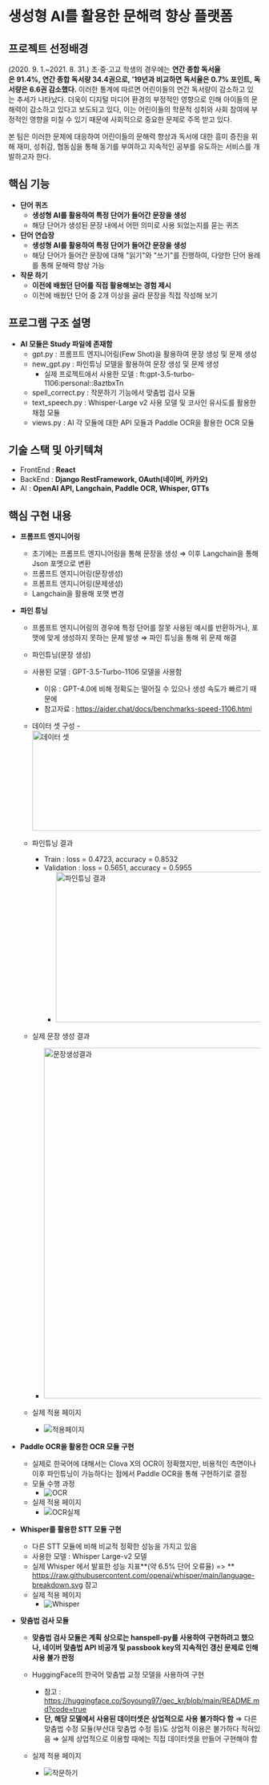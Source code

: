 # 생성형 AI를 활용한 문해력 향상 플랫폼

## 프로젝트 선정배경

(2020. 9. 1.~2021. 8. 31.) 초·중·고교 학생의 경우에는 **연간 종합 독서율은 91.4%, 연간 종합 독서량 34.4권으로, ’19년과 비교하면 독서율은 0.7% 포인트, 독서량은 6.6권 감소했다.** 이러한 통계에 따르면 어린이들의 연간 독서량이 감소하고 있는 추세가 나타났다. 더욱이 디지털 미디어 환경의 부정적인 영향으로 인해 아이들의 문해력이 감소하고 있다고 보도되고 있다, 이는 어린이들의 학문적 성취와 사회 참여에 부정적인 영향을 미칠 수 있기 때문에 사회적으로 중요한 문제로 주목 받고 있다.

본 팀은 이러한 문제에 대응하여 어린이들의 문해력 향상과 독서에 대한 흥미 증진을 위해 재미, 성취감, 협동심을 통해 동기를 부여하고 지속적인 공부를 유도하는 서비스를 개발하고자 한다.

## 핵심 기능
- **단어 퀴즈**
    - **생성형 AI를 활용하여 특정 단어가 들어간 문장을 생성**
    - 해당 단어가 생성된 문장 내에서 어떤 의미로 사용 되었는지를 묻는 퀴즈
- **단어 연습장**
    - **생성형 AI를 활용하여 특정 단어가 들어간 문장을 생성**
    - 해당 단어가 들어간 문장에 대해 "읽기"와 "쓰기"를 진행하여,
    다양한 단어 용례를 통해 문해력 향상 가능
- **작문 하기**
    - **이전에 배웠던 단어를 직접 활용해보는 경험 제시**
    - 이전에 배웠던 단어 중 2개 이상을 골라 문장을 직접 작성해 보기
      
## 프로그램 구조 설명
- **AI 모듈은 Study 파일에 존재함**
    - gpt.py : 프롬프트 엔지니어링(Few Shot)을 활용하여 문장 생성 및 문제 생성
    - new_gpt.py : 파인튜닝 모델을 활용하여 문장 생성 및 문제 생성
        - 실제 프로젝트에서 사용한 모델 : ft:gpt-3.5-turbo-1106:personal::8aztbxTn
    - spell_correct.py : 작문하기 기능에서 맞춤법 검사 모듈
    - text_speech.py : Whisper-Large v2 사용 모델 및 코사인 유사도를 활용한 채점 모듈
    - views.py : AI 각 모듈에 대한 API 모듈과 Paddle OCR을 활용한 OCR 모듈
 
## 기술 스택 및 아키텍쳐
- FrontEnd : **React**
- BackEnd : **Django RestFramework, OAuth(네이버, 카카오)**
- AI : **OpenAI API, Langchain, Paddle OCR, Whisper, GTTs**

## 핵심 구현 내용
- **프롬프트 엔지니어링**
    - 초기에는 프롬프트 엔지니어링을 통해 문장을 생성 ⇒ 이후 Langchain을 통해 Json 포멧으로 변환
    - 프롬프트 엔지니어링(문장생성)
    - 프롬프트 엔지니어링(문제생성)
    - Langchain을 활용해 포맷 변경
      
- **파인 튜닝**
    - 프롬프트 엔지니어링의 경우에 특정 단어를 잘못 사용된 예시를 반환하거나, 포맷에 맞게 생성하지 못하는 문제 발생 ⇒ 파인 튜닝을 통해 위 문제 해결
    - 파인튜닝(문장 생성)
    - 사용된 모델 : GPT-3.5-Turbo-1106 모델을 사용함
        - 이유 : GPT-4.0에 비해 정확도는 떨어질 수 있으나 생성 속도가 빠르기 때문에
        - 참고자료 : https://aider.chat/docs/benchmarks-speed-1106.html
          
    - 데이터 셋 구성
          - <img src="img/datasets.png" alt="데이터 셋" width="500" height="200">
      
    - 파인튜닝 결과
        - Train : loss = 0.4723, accuracy = 0.8532
        - Validation : loss = 0.5651, accuracy = 0.5955
            - <img src="img/fine_tune.png" alt="파인튜닝 결과" width="700" height="300">
          
    - 실제 문장 생성 결과
        - <img src="img/result.png" alt="문장생성결과" width="700" height="700">
      
    - 실제 적용 페이지
        - ![적용페이지](img/gen_quiz.png)
      
- **Paddle OCR을 활용한 OCR 모듈 구현**
    - 실제로 한국어에 대해서는 Clova X의 OCR이 정확했지만, 비용적인 측면이나 이후 파인튜닝이 가능하다는 점에서 Paddle OCR을 통해 구현하기로 결정
    - 모듈 수행 과정
        - ![OCR](img/OCR.png)
    - 실제 적용 페이지
        - ![OCR실제](img/OCR_Result.png)

- **Whisper를 활용한 STT 모듈 구현**
    - 다른 STT 모듈에 비해 비교적 정확한 성능을 가지고 있음
    - 사용한 모델 : Whisper Large-v2 모델
    - 실제 Whisper 에서 발표한 성능 지표**(약 6.5% 단어 오류율) => ** https://raw.githubusercontent.com/openai/whisper/main/language-breakdown.svg 참고
    - 실제 적용 페이지
        - ![Whisper](img/STT.png)

- **맞춤법 검사 모듈**
    - **맞춤법 검사 모듈은 계획 상으로는 hanspell-py를 사용하여 구현하려고 했으나, 네이버 맞춤법 API 비공개 및 passbook key의 지속적인 갱신 문제로 인해 사용 불가 판정**
    - HuggingFace의 한국어 맞춤법 교정 모델을 사용하여 구현
        - 참고 : https://huggingface.co/Soyoung97/gec_kr/blob/main/README.md?code=true
        - **단, 해당 모델에서 사용된 데이터셋은 상업적으로 사용 불가하다 함**
            ⇒ 다른 맞춤법 수정 모듈(부산대 맞춤법 수정 등)도 상업적 이용은 불가하다 적혀있음
            ⇒ 실제 상업적으로 이용할 때에는 직접 데이터셋을 만들어 구현해야 함
            
    - 실제 적용 페이지
        - ![작문하기](img/is_correct.png)


